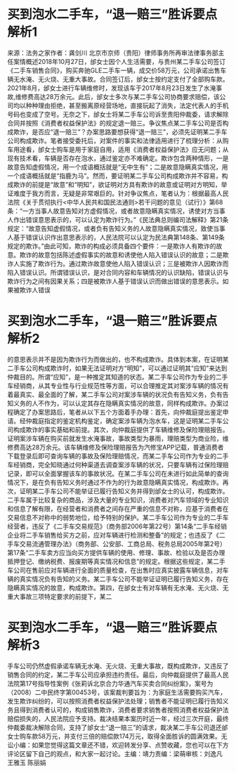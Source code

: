 # 买到泡水二手车，“退一赔三”胜诉要点解析1

来源：法务之家作者：龚剑川 北京市京师（贵阳）律师事务所再审法律事务部主任案情概述2018年10月27日，邰女士因个人生活需要，与贵州某二手车公司签订《二手车销售合同》，购买奔驰GLE二手车一辆，成交价58万元，公司承诺出售车辆无水淹、无火烧、无重大事故。合同签订后，邰女士按约定支付了全部购车款。2021年8月，邰女士进行车辆维修时，发现该车于2017年8月23日发生了水淹事故,维修费高达28万余元。此后，邰女士多次与某二手车公司协商要求赔偿，该公司均以种种理由拒绝，甚至搬离原经营场地，直接玩起了消失，法定代表人的手机号码也变成了空号。无奈之下，邰女士将某二手车公司诉至贵阳仲裁委，请求解除合同并按照《消费者权益保护法》的规定退一赔三。争议焦点某二手车公司是否构成欺诈，是否应“退一赔三”？办案思路要想获得“退一赔三”，必须先证明某二手车公司构成欺诈。笔者接受委托后，对案件的事实和法律适用进行了梳理分析：从购车用途看，邰女士购车是用于家庭自用，适用《消费者权益保护法》应无问题；从现有技术看，车辆是否存在泡水，通过鉴定亦不难确定。欺诈包含两种情形，一是故意告知虚假情况，用一个成语概括就是“无中生有”；二是故意隐瞒真实情况，用一个成语概括就是“指鹿为马”。然而，要证明某二手车公司构成欺诈并不容易，构成欺诈的前提是“故意”和“明知”，欲证明对方具有欺诈的故意或证明对方明知，举证难度于我方而言，无疑是非常艰巨的。针对争议焦点，笔者认为：根据最高人民法院《关于贯彻执行<中华人民共和国民法通则>若干问题的意见（试行）》第68条：“一方当事人故意告知对方虚假情况，或者故意隐瞒真实情况，诱使对方当事人作出错误意思表示的，可以认定为欺诈行为。”《民法典总则编司法解释》第21条规定：“故意告知虚假情况，或者负有告知义务的人故意隐瞒真实情况，致使当事人基于错误认识作出意思表示的，人民法院可以认定为民法典第148条、第149条规定的欺诈。”由此可知，欺诈的构成必须具备四个要件：一是欺诈人有欺诈的故意。欺诈的故意包括陈述虚假事实的故意和诱使他人陷入错误认识的故意；二是欺诈人实施了欺诈行为。通过欺诈故意使他人陷入错误认识；三是被欺诈人因欺诈而陷入错误认识。所谓错误认识，是对合同内容和车辆情况的认识缺陷，错误认识与欺诈行为之间有因果关系；四是被欺诈人基于错误认识而做出错误的意思表示。如果被欺诈人错误

# 买到泡水二手车，“退一赔三”胜诉要点解析2

的意思表示并不是因为欺诈行为而做出的，也不构成欺诈。具体到本案，在证明某二手车公司构成欺诈时，如果无法证明对方“明知”，可以通过证明其“应知”来达到仲裁目的。所谓“应知”，是一种推定其知道的状态。某二手车公司作为专业的二手车经销商，从其专业性与行业规范性等方面，可以合理推定其对案涉车辆的情况有着最真实、最全面的了解，某二手车公司对案涉车辆的状况负有告知义务，负有告知义务的人不作为，可以认定其存在隐瞒真实情况的故意，同样构成欺诈。办案过程确定了办案思路后，笔者从以下五个方面着手办理：首先，向仲裁庭提出鉴定申请。经仲裁庭指定的鉴定机构鉴定，确定案涉车辆为泡水车，这是证明某二手车公司构成欺诈的事实基础和前提。其次，向仲裁庭提供了车辆维修及保险理赔报告。证明案涉车辆在购买前就发生水淹事故，事故类型为暴雨，理赔类型为商业险，维修费高达28万余元。该车辆维修及保险理赔报告为汽修宝APP记载，普通消费者下载登录后即可查询车辆的事故及保险理赔情况，而某二手车公司作为专业的二手车经销商，完全知晓通过何种渠道去调查案涉车辆的状况，只要车辆有过保险理赔记录，即可以全面掌握该车的事故状况。在某二手车公司在未进行如此简单的查询情况下，是在负有告知义务时通过不作为的行为故意隐瞒真实情况，构成欺诈。再次，证明某二手车公司不能举证已履行告知义务并得到邰女士的认可，构成欺诈。二手车属于比较复杂的商品，涉及大量的专业知识，消费者对汽车领域的专业知识和信息了解有限，在经营者和消费者之间存在严重的信息不对称，应基于消费者在交易信息不对称中的弱势地位，给予特别的保护。某二手车公司作为专业的二手车经营者，违反了《二手车交易规范》（商务部2006年第22号）第14条“二手车经销企业将二手车销售给买方之前，应对车辆进行检测和整备”的规定；也违反了《二手车交易流通管理办法》（商务部、公安部、工商总局、税务总局2005年第2号）第17条“二手车卖方应当向买方提供车辆的使用、修理、事故、检验以及是否办理抵押登记、缴纳税费、报废期等真实情况和信息”的规定。根据这些规定，某二手车公司在售前应对车辆进行全面的质量检查，在出售时应真实披露车辆信息，对车辆的真实情况负有告知的义务。某二手车公司不能举证证明已履行告知义务，存在隐瞒真实情况的故意，构成欺诈。第四，在邰女士有对车辆有无水淹、无火烧、无重大事故三项特定要求的前提下，某二

# 买到泡水二手车，“退一赔三”胜诉要点解析3

手车公司仍然虚假承诺车辆无水淹、无火烧、无重大事故，既构成欺诈，又违反了销售合同的约定，某二手车公司应承担违约责任。最后，向仲裁庭提供了最高人民法院第17号指导性案例《张莉诉北京合力华通汽车买卖合同纠纷案》，案号为（2008）二中民终字第00453号，该案裁判要旨为：为家庭生活需要购买汽车，发生欺诈纠纷的，可以按照消费者权益保护法处理；销售者不能证明已履行告知义务且得到消费者认可的，构成销售欺诈，消费者要求销售者按照消费者权益保护法赔偿损失的，人民法院应予支持。裁决结果本案历时近一年，经过三次开庭，最终仲裁委裁决解除合同，支持了邰女士“退一赔三”的请求，裁决某二手车公司退还邰女士购车款58万元，并支付三倍的赔偿款174万元，取得全面胜诉的圆满效果。无讼小编：如果您觉得这篇文章还不错，欢迎转发分享、点赞收藏，您也可以在下方评论区留下自己的观点，和大家一起讨论。主编：靖力责编：梁萌审核：刘逸凡 王雅玉 陈丽娟


